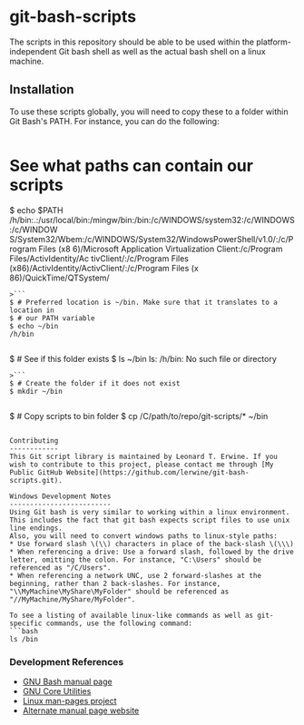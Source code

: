 git-bash-scripts
================

The scripts in this repository should be able to be used within the platform-independent Git bash shell as well as the
actual bash shell on a linux machine.

Installation
------------
To use these scripts globally, you will need to copy these to a folder within Git Bash's PATH.
For instance, you can do the following:

>```
# See what paths can contain our scripts
$ echo $PATH
/h/bin:.:/usr/local/bin:/mingw/bin:/bin:/c/WINDOWS/system32:/c/WINDOWS:/c/WINDOW
S/System32/Wbem:/c/WINDOWS/System32/WindowsPowerShell/v1.0/:/c/Program Files (x8
6)/Microsoft Application Virtualization Client:/c/Program Files/ActivIdentity/Ac
tivClient/:/c/Program Files (x86)/ActivIdentity/ActivClient/:/c/Program Files (x
86)/QuickTime/QTSystem/
```
>```
$ # Preferred location is ~/bin. Make sure that it translates to a location in
$ # our PATH variable
$ echo ~/bin
/h/bin
```
>```
$ # See if this folder exists
$ ls ~/bin
ls: /h/bin: No such file or directory
```
>```
$ # Create the folder if it does not exist
$ mkdir ~/bin
```
>```
$ # Copy scripts to bin folder
$ cp /C/path/to/repo/git-scripts/* ~/bin
```

Contributing
------------
This Git script library is maintained by Leonard T. Erwine. If you wish to contribute to this project, please contact me through [My Public GitHub Website](https://github.com/lerwine/git-bash-scripts.git).

Windows Development Notes
-------------------------
Using Git bash is very similar to working within a linux environment. This includes the fact that git bash expects script files to use unix line endings.
Also, you will need to convert windows paths to linux-style paths:
* Use forward slash \(\\) characters in place of the back-slash \(\\\)
* When referencing a drive: Use a forward slash, followed by the drive letter, omitting the colon. For instance, "C:\Users" should be referenced as "/C/Users".
* When referencing a network UNC, use 2 forward-slashes at the beginning, rather than 2 back-slashes. For instance, "\\MyMachine\MyShare\MyFolder" should be referenced as "//MyMachine/MyShare/MyFolder".

To see a listing of available linux-like commands as well as git-specific commands, use the following command:
```bash
ls /bin
```
### Development References

* [GNU Bash manual page](http://www.gnu.org/software/bash/manual/html_node/index.html)
* [GNU Core Utilities](http://www.gnu.org/software/coreutils/manual/coreutils.html)
* [Linux man-pages project](https://www.kernel.org/doc/man-pages/)
* [Alternate manual page website](http://www.linuxmanpages.com/)

